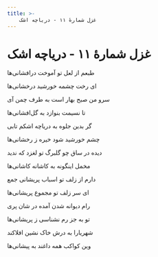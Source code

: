 ```yaml
---
title: >-
    غزل شمارهٔ ۱۱ - دریاچه اشک
---
```

# غزل شمارهٔ ۱۱ - دریاچه اشک

<div class="b" id="bn1"><div class="m1"><p>طبعم از لعل تو آموخت درافشانی‌ها</p></div>
<div class="m2"><p>ای رخت چشمه خورشید درخشانی‌ها</p></div></div>
<div class="b" id="bn2"><div class="m1"><p>سرو من صبح بهار است به طرف چمن آی</p></div>
<div class="m2"><p>تا نسیمت بنوازد به گل‌افشانی‌ها</p></div></div>
<div class="b" id="bn3"><div class="m1"><p>گر بدین جلوه به دریاچه اشکم تابی</p></div>
<div class="m2"><p>چشم خورشید شود خیره ز رخشانی‌ها</p></div></div>
<div class="b" id="bn4"><div class="m1"><p>دیده در ساق چو گلبرگ تو لغزد که ندید</p></div>
<div class="m2"><p>مخمل اینگونه به کاشانه کاشانی‌ها</p></div></div>
<div class="b" id="bn5"><div class="m1"><p>دارم از زلف تو اسباب پریشانی جمع</p></div>
<div class="m2"><p>ای سر زلف تو مجموع پریشانی‌ها</p></div></div>
<div class="b" id="bn6"><div class="m1"><p>رام دیوانه شدن آمده در شان پری</p></div>
<div class="m2"><p>تو به جز رم نشناسی ز پریشانی‌ها</p></div></div>
<div class="b" id="bn7"><div class="m1"><p>شهریارا به درش خاک نشین افلاکند</p></div>
<div class="m2"><p>وین کواکب همه داغند به پیشانی‌ها</p></div></div>
